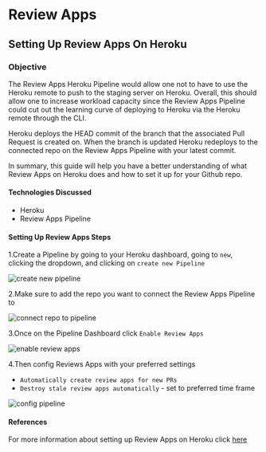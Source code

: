 # Review Apps

## Setting Up Review Apps On Heroku

### Objective

The Review Apps Heroku Pipeline would allow one not to have to use the Heroku remote to push to the staging server on Heroku. Overall, this should allow one to increase workload capacity since the Review Apps Pipeline could cut out the learning curve of deploying to Heroku via the Heroku remote through the CLI.

Heroku deploys the HEAD commit of the branch that the associated Pull Request is created on. When the branch is updated Heroku redeploys to the connected repo on the Review Apps Pipeline with your latest commit.

In summary, this guide will help you have a better understanding of what Review Apps on Heroku does and how to set it up for your Github repo.

#### Technologies Discussed

* Heroku
* Review Apps Pipeline

#### Setting Up Review Apps Steps

1.Create a Pipeline by going to your Heroku dashboard, going to `new`, clicking the dropdown, and clicking on `create new Pipeline`

![create new pipeline](https://tk-assets.lambdaschool.com/fbc62d5d-ea11-4976-bd98-c8294305f2fe_ScreenShot2020-05-07at3.43.16PM.png)

2.Make sure to add the repo you want to connect the Review Apps Pipeline to

![connect repo to pipeline](https://tk-assets.lambdaschool.com/a6312cb5-6b39-42db-be84-724d05881acc_ScreenShot2020-05-07at3.48.55PM.png)

3.Once on the Pipeline Dashboard click `Enable Review Apps`

![enable review apps](https://tk-assets.lambdaschool.com/e148df1f-653b-4f43-a3ac-0317e233997a_ScreenShot2020-05-07at3.53.22PM.png)

4.Then config Reviews Apps with your preferred settings

* `Automatically create review apps for new PRs`
* `Destroy stale review apps automatically` - set to preferred time frame

![config pipeline](https://tk-assets.lambdaschool.com/0f2e4a39-c47d-4a07-baaf-c19d12e68ff5_ScreenShot2020-05-07at3.57.09PM.png)

#### References

For more information about setting up Review Apps on Heroku click [here](https://devcenter.heroku.com/articles/github-integration-review-apps#configuration)

